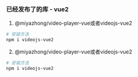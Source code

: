 ### 已经发布了的库 - vue2
1. @miyazhong/video-player-vue或者videojs-vue2
  ``` bash
  # 安装方法
  npm i videojs-vue2
  ```
  
2. @miyazhong/video-player-vue或者videojs-vue2
  ``` bash
  # 安装方法
  npm i videojs-vue2
  ```
